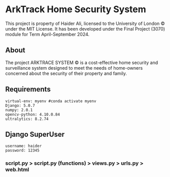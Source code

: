 # ArkTrack Home Security System
This project is property of Haider Ali, licensed to the University of London © under the MIT License. 
It has been developed under the Final Project (3070) module for Term April-September 2024.

## About
The project ARKTRACE SYSTEM © is a cost-effective home security and surveillance system designed to meet the needs of home-owners
concerned about the security of their property and family.

## Requirements
    virtual-env: myenv #conda activate myenv
    Django: 5.0.7
    numpy: 2.0.1
    opencv-python: 4.10.0.84
    ultralytics: 8.2.74

## Django SuperUser
    username: haider
    password: 12345

### script.py > script.py (functions) > views.py > urls.py > web.html